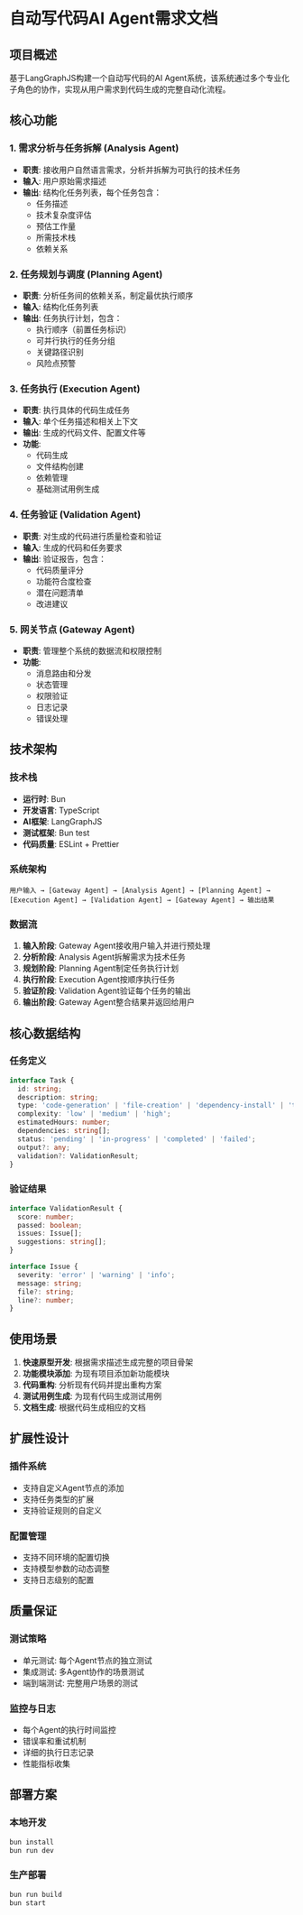 # 自动写代码AI Agent需求文档

## 项目概述

基于LangGraphJS构建一个自动写代码的AI Agent系统，该系统通过多个专业化子角色的协作，实现从用户需求到代码生成的完整自动化流程。

## 核心功能

### 1. 需求分析与任务拆解 (Analysis Agent)
- **职责**: 接收用户自然语言需求，分析并拆解为可执行的技术任务
- **输入**: 用户原始需求描述
- **输出**: 结构化任务列表，每个任务包含：
  - 任务描述
  - 技术复杂度评估
  - 预估工作量
  - 所需技术栈
  - 依赖关系

### 2. 任务规划与调度 (Planning Agent)
- **职责**: 分析任务间的依赖关系，制定最优执行顺序
- **输入**: 结构化任务列表
- **输出**: 任务执行计划，包含：
  - 执行顺序（前置任务标识）
  - 可并行执行的任务分组
  - 关键路径识别
  - 风险点预警

### 3. 任务执行 (Execution Agent)
- **职责**: 执行具体的代码生成任务
- **输入**: 单个任务描述和相关上下文
- **输出**: 生成的代码文件、配置文件等
- **功能**:
  - 代码生成
  - 文件结构创建
  - 依赖管理
  - 基础测试用例生成

### 4. 任务验证 (Validation Agent)
- **职责**: 对生成的代码进行质量检查和验证
- **输入**: 生成的代码和任务要求
- **输出**: 验证报告，包含：
  - 代码质量评分
  - 功能符合度检查
  - 潜在问题清单
  - 改进建议

### 5. 网关节点 (Gateway Agent)
- **职责**: 管理整个系统的数据流和权限控制
- **功能**:
  - 消息路由和分发
  - 状态管理
  - 权限验证
  - 日志记录
  - 错误处理

## 技术架构

### 技术栈
- **运行时**: Bun
- **开发语言**: TypeScript
- **AI框架**: LangGraphJS
- **测试框架**: Bun test
- **代码质量**: ESLint + Prettier

### 系统架构
```
用户输入 → [Gateway Agent] → [Analysis Agent] → [Planning Agent] → [Execution Agent] → [Validation Agent] → [Gateway Agent] → 输出结果
```

### 数据流
1. **输入阶段**: Gateway Agent接收用户输入并进行预处理
2. **分析阶段**: Analysis Agent拆解需求为技术任务
3. **规划阶段**: Planning Agent制定任务执行计划
4. **执行阶段**: Execution Agent按顺序执行任务
5. **验证阶段**: Validation Agent验证每个任务的输出
6. **输出阶段**: Gateway Agent整合结果并返回给用户

## 核心数据结构

### 任务定义
```typescript
interface Task {
  id: string;
  description: string;
  type: 'code-generation' | 'file-creation' | 'dependency-install' | 'test-creation';
  complexity: 'low' | 'medium' | 'high';
  estimatedHours: number;
  dependencies: string[];
  status: 'pending' | 'in-progress' | 'completed' | 'failed';
  output?: any;
  validation?: ValidationResult;
}
```

### 验证结果
```typescript
interface ValidationResult {
  score: number;
  passed: boolean;
  issues: Issue[];
  suggestions: string[];
}

interface Issue {
  severity: 'error' | 'warning' | 'info';
  message: string;
  file?: string;
  line?: number;
}
```

## 使用场景

1. **快速原型开发**: 根据需求描述生成完整的项目骨架
2. **功能模块添加**: 为现有项目添加新功能模块
3. **代码重构**: 分析现有代码并提出重构方案
4. **测试用例生成**: 为现有代码生成测试用例
5. **文档生成**: 根据代码生成相应的文档

## 扩展性设计

### 插件系统
- 支持自定义Agent节点的添加
- 支持任务类型的扩展
- 支持验证规则的自定义

### 配置管理
- 支持不同环境的配置切换
- 支持模型参数的动态调整
- 支持日志级别的配置

## 质量保证

### 测试策略
- 单元测试: 每个Agent节点的独立测试
- 集成测试: 多Agent协作的场景测试
- 端到端测试: 完整用户场景的测试

### 监控与日志
- 每个Agent的执行时间监控
- 错误率和重试机制
- 详细的执行日志记录
- 性能指标收集

## 部署方案

### 本地开发
```bash
bun install
bun run dev
```

### 生产部署
```bash
bun run build
bun start
```